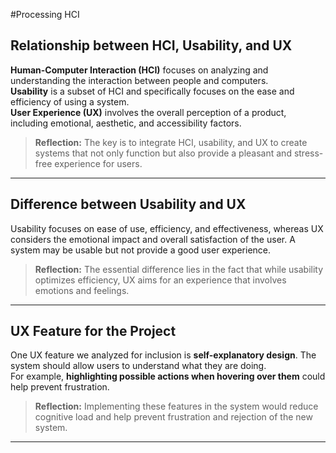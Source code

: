 #Processing HCI

## Relationship between HCI, Usability, and UX  

**Human-Computer Interaction (HCI)** focuses on analyzing and understanding the interaction between people and computers.  
**Usability** is a subset of HCI and specifically focuses on the ease and efficiency of using a system.  
**User Experience (UX)** involves the overall perception of a product, including emotional, aesthetic, and accessibility factors.  

> **Reflection:** The key is to integrate HCI, usability, and UX to create systems that not only function but also provide a pleasant and stress-free experience for users.  

---

## Difference between Usability and UX  

Usability focuses on ease of use, efficiency, and effectiveness, whereas UX considers the emotional impact and overall satisfaction of the user. A system may be usable but not provide a good user experience.  

> **Reflection:** The essential difference lies in the fact that while usability optimizes efficiency, UX aims for an experience that involves emotions and feelings.  

---

## UX Feature for the Project  

One UX feature we analyzed for inclusion is **self-explanatory design**. The system should allow users to understand what they are doing.  
For example, **highlighting possible actions when hovering over them** could help prevent frustration.  

> **Reflection:** Implementing these features in the system would reduce cognitive load and help prevent frustration and rejection of the new system.  

---


